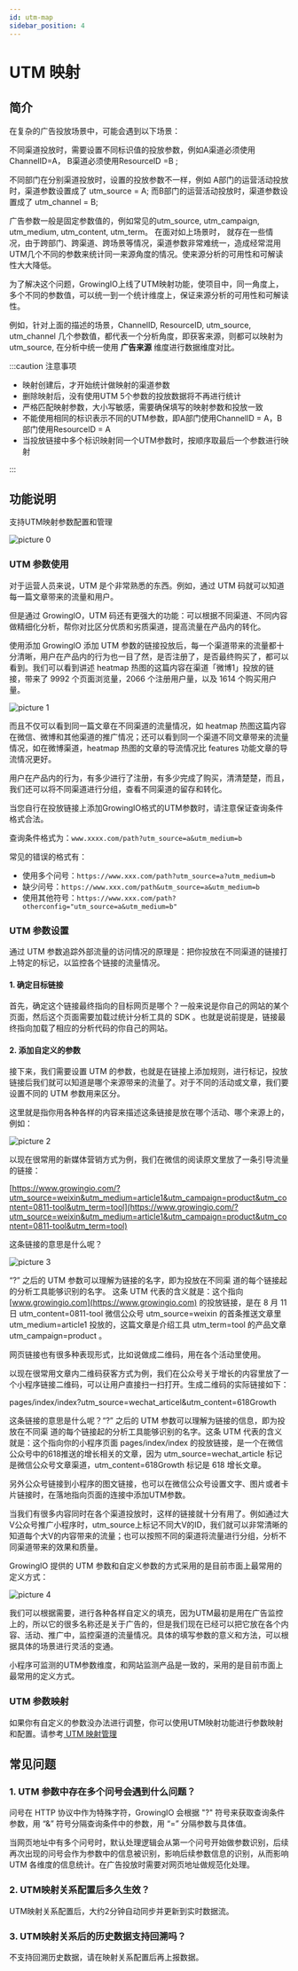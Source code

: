 ```yaml
---
id: utm-map
sidebar_position: 4
---
```


# UTM 映射

## 简介[](#jian-jie)

在复杂的广告投放场景中，可能会遇到以下场景：

不同渠道投放时，需要设置不同标识值的投放参数，例如A渠道必须使用ChannelID=A， B渠道必须使用ResourceID =B ;

不同部门在分别渠道投放时，设置的投放参数不一样，例如 A部门的运营活动投放时，渠道参数设置成了 utm_source = A; 而B部门的运营活动投放时，渠道参数设置成了 utm_channel = B;

广告参数一般是固定参数值的，例如常见的utm_source, utm_campaign, utm_medium, utm_content, utm_term。 在面对如上场景时， 就存在一些情况，由于跨部门、跨渠道、跨场景等情况，渠道参数非常难统一，造成经常混用UTM几个不同的参数来统计同一来源角度的情况。使来源分析的可用性和可解读性大大降低。

为了解决这个问题，GrowingIO上线了UTM映射功能，使项目中，同一角度上，多个不同的参数值，可以统一到一个统计维度上，保证来源分析的可用性和可解读性。

例如，针对上面的描述的场景，ChannelID, ResourceID, utm_source, utm_channel 几个参数值，都代表一个分析角度，即获客来源，则都可以映射为utm_source, 在分析中统一使用 **广告来源** 维度进行数据维度对比。

:::caution 注意事项

- 映射创建后，才开始统计做映射的渠道参数
- 删除映射后，没有使用UTM 5个参数的投放数据将不再进行统计
- 严格匹配映射参数，大小写敏感，需要确保填写的映射参数和投放一致
- 不能使用相同的标识表示不同的UTM参数，即A部门使用ChannelID = A，B部门使用ResourceID = A
- 当投放链接中多个标识映射同一个UTM参数时，按顺序取最后一个参数进行映射

:::

## 功能说明[](#gong-neng-shuo-ming)

支持UTM映射参数配置和管理

![picture 0](/img/高级配置-UTM映射.png)  

### UTM 参数使用

对于运营人员来说，UTM 是个非常熟悉的东西。例如，通过 UTM 码就可以知道每一篇文章带来的流量和用户。

但是通过 GrowingIO，UTM 码还有更强大的功能：可以根据不同渠道、不同内容做精细化分析，帮你对比区分优质和劣质渠道，提高流量在产品内的转化。

使用添加 GrowingIO 添加 UTM 参数的链接投放后，每一个渠道带来的流量都十分清晰，用户在产品内的行为也一目了然，是否注册了，是否最终购买了，都可以看到。我们可以看到讲述 heatmap 热图的这篇内容在渠道「微博1」投放的链接，带来了 9992 个页面浏览量，2066 个注册用户量，以及 1614 个购买用户量。

![picture 1](/img/0e56715dbf2d0901c1502b9fef565ecfba6feaeb2428cd5e8fb0c3a23c953758_pic_1645610733024_2022-02-23.png)  

而且不仅可以看到同一篇文章在不同渠道的流量情况，如 heatmap 热图这篇内容在微信、微博和其他渠道的推广情况；还可以看到同一个渠道不同文章带来的流量情况，如在微博渠道，heatmap 热图的文章的导流情况比 features 功能文章的导流情况更好。

用户在产品内的行为，有多少进行了注册，有多少完成了购买，清清楚楚，而且，我们还可以将不同渠道进行分组，查看不同渠道的留存和转化。

当您自行在投放链接上添加GrowingIO格式的UTM参数时，请注意保证查询条件格式合法。

查询条件格式为：`www.xxxx.com/path?utm_source=a&utm_medium=b`

常见的错误的格式有：

- 使用多个问号：`https://www.xxx.com/path?utm_source=a?utm_medium=b`
- 缺少问号：`https://www.xxx.com/path&utm_source=a&utm_medium=b`
- 使用其他符号：`https://www.xxx.com/path?otherconfig="utm_source=a&utm_medium=b"`

### UTM 参数设置

通过 UTM 参数追踪外部流量的访问情况的原理是：把你投放在不同渠道的链接打上特定的标记，以监控各个链接的流量情况。

#### 1. 确定目标链接

首先，确定这个链接最终指向的目标网页是哪个？一般来说是你自己的网站的某个页面，然后这个页面需要加载过统计分析工具的 SDK 。也就是说前提是，链接最终指向加载了相应的分析代码的你自己的网站。

#### 2. 添加自定义的参数

接下来，我们需要设置 UTM 的参数，也就是在链接上添加规则，进行标记，投放链接后我们就可以知道是哪个来源带来的流量了。对于不同的活动或文章，我们要设置不同的 UTM 参数用来区分。

这里就是指你用各种各样的内容来描述这条链接是放在哪个活动、哪个来源上的，例如：

![picture 2](/img/c62391541d4649250b98f0515430a6a3693dff21786408c4615cc92150288384_pic_1645610817729_2022-02-23.png)

以现在很常用的新媒体营销方式为例，我们在微信的阅读原文里放了一条引导流量的链接：

[https://www.growingio.com/?utm_source=weixin&utm_medium=article1&utm_campaign=product&utm_content=0811-tool&utm_term=tool](https://www.growingio.com/?utm_source=weixin&utm_medium=article1&utm_campaign=product&utm_content=0811-tool&utm_term=tool)

这条链接的意思是什么呢？

![picture 3](/img/f4c9119eb39dcfa68fccc8d51eae84dff67c7c450abc2459e1257e232434ea90_pic_1645611534968_2022-02-23.png)  

“?” 之后的 UTM 参数可以理解为链接的名字，即为投放在不同渠 道的每个链接起的分析工具能够识别的名字。 这条 UTM 代表的含义就是：这个指向 [www.growingio.com](https://www.growingio.com) 的投放链接，是在 8 月 11 日 utm_content=0811-tool 微信公众号 utm_source=weixin 的首条推送文章里 utm_medium=article1 投放的，这篇文章是介绍工具 utm_term=tool 的产品文章 utm_campaign=product 。

网页链接也有很多种表现形式，比如说做成二维码，用在各个活动里使用。​

以现在很常用文章内二维码获客方式为例，我们在公众号关于增长的内容里放了一个小程序链接二维码，可以让用户直接扫一扫打开。生成二维码的实际链接如下：

pages/index/index?utm_source=wechat_articel&utm_content=618Growth

这条链接的意思是什么呢？“?” 之后的 UTM 参数可以理解为链接的信息，即为投放在不同渠 道的每个链接起的分析工具能够识别的名字。这条 UTM 代表的含义就是：这个指向你的小程序页面 pages/index/index 的投放链接，是一个在微信公众号中的618推送的增长相关的文章，因为 utm_source=wechat_article 标记是微信公众号文章渠道，utm_content=618Growth 标记是 618 增长文章。

另外公众号链接到小程序的图文链接，也可以在微信公众号设置文字、图片或者卡片链接时，在落地指向页面的连接中添加UTM参数。

当我们有很多内容同时在各个渠道投放时，这样的链接就十分有用了。例如通过大V公众号推广小程序时，utm_source上标记不同大V的ID，我们就可以非常清晰的知道每个大V的内容带来的流量；也可以按照不同的渠道将流量进行分组，分析不同渠道带来的效果和质量。

GrowingIO 提供的 UTM 参数和自定义参数的方式采用的是目前市面上最常用的定义方式：

![picture 4](/img/58d0cac5fa8c542de2c263bbb9dc7871baf76f8f7f8ae8e6f0818b029d7c5163_pic_1645611580358_2022-02-23.png)  

我们可以根据需要，进行各种各样自定义的填充，因为UTM最初是用在广告监控上的，所以它的很多名称还是关于广告的，但是我们现在已经可以把它放在各个内容、活动、推广中，监控渠道的流量情况。具体的填写参数的意义和方法，可以根据具体的场景进行灵活的变通。

小程序可监测的UTM参数维度，和网站监测产品是一致的，采用的是目前市面上最常用的定义方式。

### UTM 参数映射

如果你有自定义的参数没办法进行调整，你可以使用UTM映射功能进行参数映射和配置。请参考[ UTM 映射管理](../../../product-manual/data-center/preferences/utm-map)

## 常见问题

### 1. UTM 参数中存在多个问号会遇到什么问题？

问号在 HTTP 协议中作为特殊字符，GrowingIO 会根据 "?" 符号来获取查询条件参数，用 “&” 符号分隔查询条件中的参数，用 “=” 分隔参数与具体值。

当网页地址中有多个问号时，默认处理逻辑会从第一个问号开始做参数识别，后续再次出现的问号会作为参数中的信息被识别，影响后续参数信息的识别，从而影响 UTM 各维度的信息统计。在广告投放时需要对网页地址做规范化处理。

### 2. UTM映射关系配置后多久生效？

UTM映射关系配置后，大约2分钟自动同步并更新到实时数据流。

### 3. UTM映射关系后的历史数据支持回溯吗？

不支持回溯历史数据，请在映射关系配置后再上报数据。
